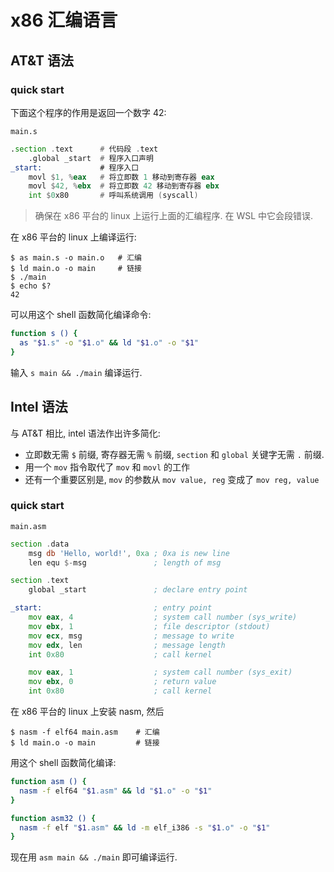 # x86 汇编语言

## AT&T 语法

### quick start

下面这个程序的作用是返回一个数字 42:

`main.s`
```asm
.section .text      # 代码段 .text
    .global _start  # 程序入口声明
_start:             # 程序入口
    movl $1, %eax   # 将立即数 1 移动到寄存器 eax
    movl $42, %ebx  # 将立即数 42 移动到寄存器 ebx
    int $0x80       # 呼叫系统调用 (syscall)
```

> 确保在 x86 平台的 linux 上运行上面的汇编程序. 在 WSL 中它会段错误.

在 x86 平台的 linux 上编译运行:

    $ as main.s -o main.o   # 汇编
    $ ld main.o -o main     # 链接
    $ ./main
    $ echo $?
    42

可以用这个 shell 函数简化编译命令:
```sh
function s () {
  as "$1.s" -o "$1.o" && ld "$1.o" -o "$1"
}
```
输入 `s main && ./main` 编译运行.

## Intel 语法

与 AT&T 相比, intel 语法作出许多简化:
- 立即数无需 `$` 前缀, 寄存器无需 `%` 前缀, `section` 和 `global` 关键字无需 `.` 前缀.
- 用一个 `mov` 指令取代了 `mov` 和 `movl` 的工作
- 还有一个重要区别是, `mov` 的参数从 `mov value, reg` 变成了 `mov reg, value`

### quick start

`main.asm`
```asm
section .data
    msg db 'Hello, world!', 0xa ; 0xa is new line
    len equ $-msg               ; length of msg

section .text
    global _start               ; declare entry point

_start:                         ; entry point
    mov eax, 4                  ; system call number (sys_write)
    mov ebx, 1                  ; file descriptor (stdout)
    mov ecx, msg                ; message to write
    mov edx, len                ; message length
    int 0x80                    ; call kernel

    mov eax, 1                  ; system call number (sys_exit)
    mov ebx, 0                  ; return value
    int 0x80                    ; call kernel
```

在 x86 平台的 linux 上安装 nasm, 然后

    $ nasm -f elf64 main.asm    # 汇编
    $ ld main.o -o main         # 链接


用这个 shell 函数简化编译:
```sh
function asm () {
  nasm -f elf64 "$1.asm" && ld "$1.o" -o "$1"
}

function asm32 () {
  nasm -f elf "$1.asm" && ld -m elf_i386 -s "$1.o" -o "$1"
}
```
现在用 `asm main && ./main` 即可编译运行.
